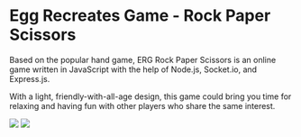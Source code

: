 ﻿# Egg Recreates Game - Rock Paper Scissors

Based on the popular hand game, ERG Rock Paper Scissors is an online game written in JavaScript with the help of Node.js, Socket.io, and Express.js.

With a light, friendly-with-all-age design, this game could bring you time for relaxing and having fun with other players who share the same interest.

![](https://lh3.googleusercontent.com/pw/AIL4fc-uSMnYzXbB9XI2LKZhEohoWx5YZZXAElpDJ9Tsv9h-XFMe2NiP_PshdV9TNAiqXTXNQJcP1P-tIiYTMgjLc8mtvH9Q9QWy6ip5iNSAjc3eCvnZPu0=w2400)
![](https://lh3.googleusercontent.com/pw/AIL4fc_bZTNaHoh60_hhWuaQKSYR0vC2x1sdlijUfO0F2Xbdflvfo2rMyRNADH5oWKFdi7mo0Km_bDe5jh21wY6t-TI2g5S_UX5a0zF4EZhm7JUkR3EAPLY=w2400)
